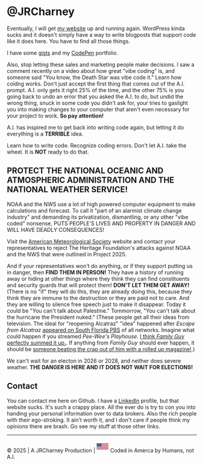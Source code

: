 # @JRCharney

Eventually, I will get [my website](https://www.jrcharney.com/) up and running again. WordPress kinda sucks and it doesn't simply have a way to write blogposts that support code like it does here. You have to find all those things.

I have some [gists](https://gist.github.com/jrcharney) and my [CodePen](https://codepen.io/jrcharney/) portfolio.

Also, stop letting these sales and marketing people make decisions. I saw a comment recently on a video about how great "vibe coding" is, and someone said "You know, the Death Star was vibe code it."  Learn how coidng works. Don't just accept the first thing that comes out of the A.I. prompt.  A.I. only gets it right 25% of the time, and the other 75% is you going back to undo an error that you asked the A.I. to do, but undid the wrong thing, snuck in some code you didn't ask for, your tries to gaslight you into making changes to your computer that aren't even necessary for your project to work. **So pay attention!**

A.I. has inspired me to get back into writing code again, but letting it do everything is a **TERRIBLE** idea.

Learn how to write code. Recognize coding errors. Don't let A.I. take the wheel.  It is **NOT** ready to do that.

## PROTECT THE NATIONAL OCEANIC AND ATMOSPHERIC ADMINISTRATION AND THE NATIONAL WEATHER SERVICE!

NOAA and the NWS use a lot of high powered computer equipment to make calculations and forecast. To call it "part of an alarmist climate change industry" and demanding its privatization, dismantling, or any other "vibe coded" nonsense, PUTS PEOPLE'S LIVES AND PROPERTY IN DANGER AND WILL HAVE DEADLY CONSEQUENCES!

Visit the [American Meteorological Society](https://www.ametsoc.org/ams/about-ams/ams-statements/statements-of-the-ams-in-force/stand-up-for-noaa-research-the-time-to-act-is-now/) website and contact your representatives to reject The Heritage Foundation's attacks against NOAA and the NWS that were outlined in Project 2025.

And if your representatives won't do anything, or if they support putting us in danger, then **FIND THEM IN PERSON!** They have a history of running away or hiding at other things where they think they can find constituents and security guards that will protect them! **DON'T LET THEM GET AWAY!** (There is no "if" they will do this, they are already doing this, because they think they are immune to the destruction or they are paid not to care. And they are willing to silence free speech just to make it disappear. Today it could be "You can't talk about Palestine." Tommorrow, "You can't talk about the hurricane the President nuked."  (These people get all their ideas from television.  The ideal for "reopening Alcatraz" "idea" happened after *Escape from Alcatraz* [appeared on South Florida PBS](https://www.yahoo.com/news/trump-announced-alcatraz-reopening-just-190423219.html) of all networks.  Imagine what could happen if you streamed *Pee-Wee's Playhouse*. [I think *Family Guy* perfectly summed it up.](https://www.youtube.com/watch?v=LDinNZhrWcQ).  If anything from *Family Guy* should ever happen, it should be [someone beating the crap out of him with a rolled up magazine!](https://www.youtube.com/watch?v=LDinNZhrWcQ).)

We can't wait for an electon in 2026 or 2028, and neither does severe weather. **THE DANGER IS HERE AND IT DOES NOT WAIT FOR ELECTIONS!**

## Contact
You can contact me here on Github. I have a [LinkedIn](https://www.linkedin.com/in/jasoncharney/) profile, but that website sucks. It's such a crappy place. All the ever do is try to con you into handing your personal information over to data brokers.  Also the rich people with their ego-stroking.  It ain't worth it, and I don't care if people think my opinions there are brash. Go see my stuff at those other links.

---
&copy; 2025 | A JRCharney Production | ![US Flag](https://github.com/jrcharney/jrcharney/blob/main/US-United-States-Flag-icon.png) Coded in Amerca by Humans, not A.I.
